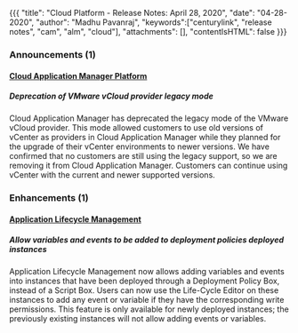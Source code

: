 {{{
"title": "Cloud Platform - Release Notes: April 28, 2020",
"date": "04-28-2020",
"author": "Madhu Pavanraj",
"keywords":["centurylink", "release notes", "cam", "alm", "cloud"],
"attachments": [],
"contentIsHTML": false
}}}

### Announcements (1)

#### [Cloud Application Manager Platform](https://www.ctl.io/cloud-application-manager/)

##### Deprecation of VMware vCloud provider legacy mode

Cloud Application Manager has deprecated the legacy mode of the VMware vCloud provider. This mode allowed customers to use old versions of vCenter as providers in Cloud Application Manager while they planned for the upgrade of their vCenter environments to newer versions. We have confirmed that no customers are still using the legacy support, so we are removing it from Cloud Application Manager. Customers can continue using vCenter with the current and newer supported versions.

### Enhancements (1)

#### [Application Lifecycle Management](https://www.ctl.io/cloud-application-manager/application-lifecycle-management/)

##### Allow variables and events to be added to deployment policies deployed instances

Application Lifecycle Management now allows adding variables and events into instances that have been deployed through a Deployment Policy Box, instead of a Script Box. Users can now use the Life-Cycle Editor on these instances to add any event or variable if they have the corresponding write permissions. This feature is only available for newly deployed instances; the previously existing instances will not allow adding events or variables.
